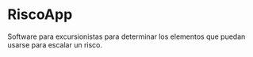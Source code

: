 # RiscoApp
Software para excursionistas para determinar los elementos que puedan usarse para escalar un risco.
